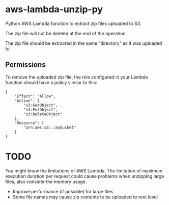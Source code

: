# aws-lambda-unzip-py
Python AWS Lambda function to extract zip files uploaded to S3.

The zip file will not be deleted at the end of the operation.

The zip file should be extracted in the same "directory" as it was uploaded to. 

## Permissions
To remove the uploaded zip file, the role configured in your Lambda function should have a policy similar to this:

```
{
    "Effect": "Allow",
    "Action": [
        "s3:GetObject",
        "s3:PutObject",
        "s3:DeleteObject"
    ],
    "Resource": [
        "arn:aws:s3:::mybucket"
    ]
}
```

# TODO
You might know the limitations of AWS Lambda. The limitation of maximum execution duration per request could cause problems when unzipping large files, also consider the memory usage.

* Improve performance (if possible) for large files
* Some file names may cause zip contents to be uploaded to root level
